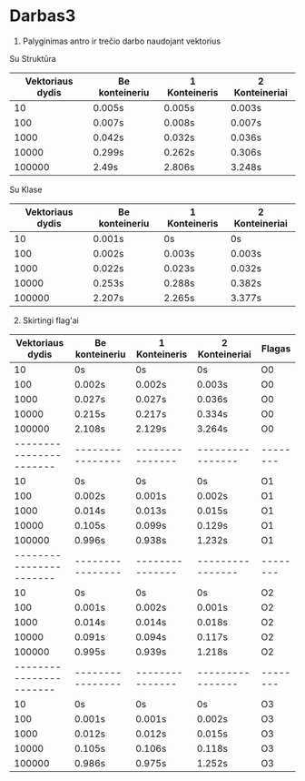 ﻿# Darbas3

1. Palyginimas antro ir trečio darbo naudojant vektorius

Su Struktūra

| Vektoriaus dydis      | Be konteineriu | 1 Konteineris | 2 Konteineriai |
|-----------------------|----------------|---------------|----------------|
|10                     |0.005s          |0.005s         |0.003s          |
|100                    |0.007s          |0.008s         |0.007s          |
|1000                   |0.042s          |0.032s         |0.036s          |
|10000                  |0.299s          |0.262s         |0.306s          |
|100000                 |2.49s           |2.806s         |3.248s          |

Su Klase

| Vektoriaus dydis      | Be konteineriu | 1 Konteineris | 2 Konteineriai |
|-----------------------|----------------|---------------|----------------|
|10                     |0.001s          |0s             |0s              |
|100                    |0.002s          |0.003s         |0.003s          |
|1000                   |0.022s          |0.023s         |0.032s          |
|10000                  |0.253s          |0.288s         |0.382s          |
|100000                 |2.207s          |2.265s         |3.377s          |

2. Skirtingi flag'ai

| Vektoriaus dydis      | Be konteineriu | 1 Konteineris | 2 Konteineriai | Flagas |
|-----------------------|----------------|---------------|----------------|--------|
|10                     |0s              |0s             |0s              |   O0   |
|100                    |0.002s          |0.002s         |0.003s          |   O0   |
|1000                   |0.027s          |0.027s         |0.036s          |   O0   |
|10000                  |0.215s          |0.217s         |0.334s          |   O0   |
|100000                 |2.108s          |2.129s         |3.264s          |   O0   |
|-----------------------|----------------|---------------|----------------|--------|
|10                     |0s              |0s             |0s              |   O1   |
|100                    |0.002s          |0.001s         |0.002s          |   O1   |
|1000                   |0.014s          |0.013s         |0.015s          |   O1   |
|10000                  |0.105s          |0.099s         |0.129s          |   O1   |
|100000                 |0.996s          |0.938s         |1.232s          |   O1   |
|-----------------------|----------------|---------------|----------------|--------|
|10                     |0s              |0s             |0s              |   O2   |
|100                    |0.001s          |0.002s         |0.001s          |   O2   |
|1000                   |0.014s          |0.014s         |0.018s          |   O2   |
|10000                  |0.091s          |0.094s         |0.117s          |   O2   |
|100000                 |0.995s          |0.939s         |1.218s          |   O2   |
|-----------------------|----------------|---------------|----------------|--------|
|10                     |0s              |0s             |0s              |   O3   |
|100                    |0.001s          |0.001s         |0.002s          |   O3   |
|1000                   |0.012s          |0.012s         |0.015s          |   O3   |
|10000                  |0.105s          |0.106s         |0.118s          |   O3   |
|100000                 |0.986s          |0.975s         |1.252s          |   O3   |
